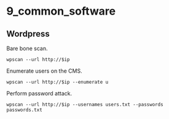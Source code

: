 # 9_common_software

## Wordpress

Bare bone scan.

```shell
wpscan --url http://$ip
```

Enumerate users on the CMS.

```shell
wpscan --url http://$ip --enumerate u
```

Perform password attack.

```shell
wpscan --url http://$ip --usernames users.txt --passwords passwords.txt
```
